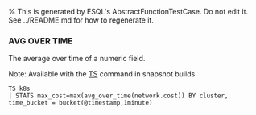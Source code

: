 % This is generated by ESQL's AbstractFunctionTestCase. Do not edit it. See ../README.md for how to regenerate it.

### AVG OVER TIME
The average over time of a numeric field.

Note: Available with the [TS](https://www.elastic.co/docs/reference/query-languages/esql/commands/source-commands#esql-ts) command in snapshot builds
```esql
TS k8s
| STATS max_cost=max(avg_over_time(network.cost)) BY cluster, time_bucket = bucket(@timestamp,1minute)
```
